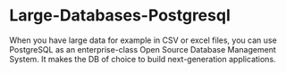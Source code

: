 # Large-Databases-Postgresql
When you have large data for example in CSV or excel files, you can use PostgreSQL as an enterprise-class Open Source Database Management System. It makes the DB of choice to build next-generation applications.
